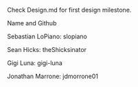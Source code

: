 Check Design.md for first design milestone.

Name and Github

Sebastian LoPiano: slopiano

Sean Hicks: theShicksinator

Gigi Luna: gigi-luna

Jonathan Marrone: jdmorrone01
